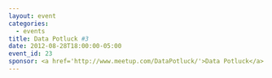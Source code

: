 ```yaml
---
layout: event
categories: 
  - events
title: Data Potluck #3
date: 2012-08-28T18:00:00-05:00
event_id: 23
sponsor: <a href='http://www.meetup.com/DataPotluck/'>Data Potluck</a>
---
```



